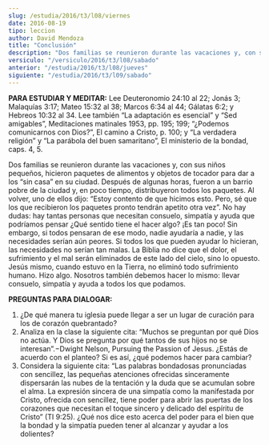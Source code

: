 ```yaml
---
slug: /estudia/2016/t3/l08/viernes
date: 2016-08-19
tipo: leccion
author: David Mendoza
title: "Conclusión"
description: "Dos familias se reunieron durante las vacaciones y, con sus niños pequeños,  hicieron paquetes de alimentos y objetos de tocador para dar a los “sin casa”  en su ciudad. Después de algunas horas, fueron a un barrio pobre de la ciudad  y, en poco tiempo, distribuyeron todos ..."
versiculo: "/versiculo/2016/t3/l08/sabado"
anterior: "/estudia/2016/t3/l08/jueves"
siguiente: "/estudia/2016/t3/l09/sabado"
---
```


**PARA ESTUDIAR Y MEDITAR:** Lee Deuteronomio 24:10 al 22; Jonás 3; Malaquías 3:17; Mateo 15:32 al 38; Marcos 6:34 al 44; Gálatas 6:2; y Hebreos 10:32 al 34. Lee también “La adaptación es esencial” y “Sed amigables”, Meditaciones matinales 1953, pp. 195; 199; “¿Podemos comunicarnos con Dios?”, El camino a Cristo, p. 100; y “La verdadera religión” y “La parábola del buen samaritano”, El ministerio de la bondad, caps. 4, 5.

Dos familias se reunieron durante las vacaciones y, con sus niños pequeños, hicieron paquetes de alimentos y objetos de tocador para dar a los “sin casa” en su ciudad. Después de algunas horas, fueron a un barrio pobre de la ciudad y, en poco tiempo, distribuyeron todos los paquetes. Al volver, uno de ellos dijo: “Estoy contento de que hicimos esto. Pero, sé que los que recibieron los paquetes pronto tendrán apetito otra vez”. No hay dudas: hay tantas personas que necesitan consuelo, simpatía y ayuda que podríamos pensar ¿Qué sentido tiene el hacer algo? ¡Es tan poco! Sin embargo, si todos pensaran de ese modo, nadie ayudaría a nadie, y las necesidades serían aún peores. Si todos los que pueden ayudar lo hicieran, las necesidades no serían tan malas. La Biblia no dice que el dolor, el sufrimiento y el mal serán eliminados de este lado del cielo, sino lo opuesto. Jesús mismo, cuando estuvo en la Tierra, no eliminó todo sufrimiento humano. Hizo algo. Nosotros también debemos hacer lo mismo: llevar consuelo, simpatía y ayuda a todos los que podamos.

**PREGUNTAS PARA DIALOGAR:**

1. ¿De qué manera tu iglesia puede llegar a ser un lugar de curación para los de corazón quebrantado?
2. Analiza en la clase la siguiente cita: “Muchos se preguntan por qué Dios no actúa. Y Dios se pregunta por qué tantos de sus hijos no se interesan”.−Dwight Nelson, Pursuing the Passion of Jesus. ¿Estás de acuerdo con el planteo? Si es así, ¿qué podemos hacer para cambiar?
3. Considera la siguiente cita: “Las palabras bondadosas pronunciadas con sencillez, las pequeñas atenciones ofrecidas sinceramente dispersarán las nubes de la tentación y la duda que se acumulan sobre el alma. La expresión sincera de una simpatía como la manifestada por Cristo, ofrecida con sencillez, tiene poder para abrir las puertas de los corazones que necesitan el toque sincero y delicado del espíritu de Cristo” (TI 9:25). ¿Qué nos dice esto acerca del poder para el bien que la bondad y la simpatía pueden tener al alcanzar y ayudar a los dolientes?
